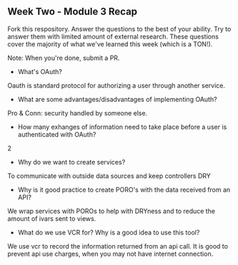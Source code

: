 ## Week Two - Module 3 Recap

Fork this respository. Answer the questions to the best of your ability. Try to answer them with limited amount of external research. These questions cover the majority of what we've learned this week (which is a TON!). 

Note: When you're done, submit a PR. 

* What's OAuth?

Oauth is standard protocol for authorizing a user through another service.
* What are some advantages/disadvantages of implementing OAuth?

Pro & Conn: security handled by someone else.
* How many exhanges of information need to take place before a user is authenticated with OAuth?

2
* Why do we want to create services?

To communicate with outside data sources and keep controllers DRY
* Why is it good practice to create PORO's with the data received from an API?

We wrap services with POROs to help with DRYness and to reduce the amount of ivars sent to views.
* What do we use VCR for? Why is a good idea to use this tool?

We use vcr to record the information returned from an api call.  It is good to prevent api use charges, when you may not have internet connection.
